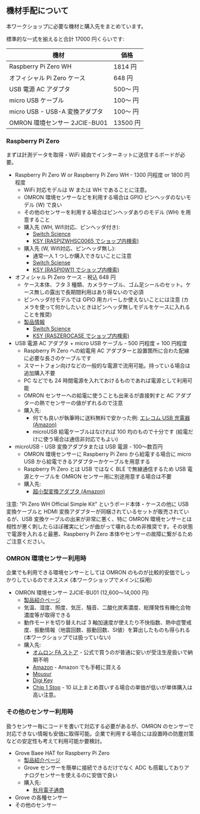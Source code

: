 ## 機材手配について

本ワークショップに必要な機材と購入先をまとめています。

標準的な一式を揃えると合計 17000 円くらいです:

| 機材                           | 価格     |
| ------------------------------ | -------- |
| Raspberry Pi Zero WH           | 1814 円  |
| オフィシャル Pi Zero ケース    | 648 円   |
| USB 電源 AC アダプタ           | 500〜 円 |
| micro USB ケーブル             | 100〜 円 |
| micro USB - USB-A 変換アダプタ | 100〜 円 |
| OMRON 環境センサー 2JCIE-BU01  | 13500 円 |

### Raspberry Pi Zero
まずは計測データを取得・WiFi 経由でインターネットに送信するボードが必要。

- Raspberry Pi Zero W or Raspberry Pi Zero WH - 1300 円程度 or 1800 円程度
  - WiFi 対応モデルは W または WH であることに注意。
  - OMRON 環境センサーなどを利用する場合は GPIO ピンヘッダのないモデル (W) で良い
  - その他のセンサーを利用する場合はピンヘッダありのモデル (WH) を用意すること
  - 購入先 (WH, Wifi対応、ピンヘッダ付き):
    - [Switch Science](https://www.switch-science.com/catalog/3646/)
    - [KSY (RASPIZWHSC0065 でショップ内検索)](https://raspberry-pi.ksyic.com/)
  - 購入先 (W, Wifi対応、ピンヘッダ無し):
    - 通常一人 1 つしか購入できないことに注意
    - [Switch Sciense](https://www.switch-science.com/catalog/3200/)
    - [KSY (RASPI0W11 でショップ内検索)](https://raspberry-pi.ksyic.com/)
- オフィシャル Pi Zero ケース - 税込 648 円
  - ケース本体、フタ 3 種類、カメラケーブル、ゴム足シールのセット。ケース無しの露出で長期間利用はあり得ないので必須
  - ピンヘッダ付モデルでは GPIO 用カバーしか使えないことには注意 (カメラを使って何かしたいときはピンヘッダ無しモデルをケースに入れることを推奨)
  - [製品情報](https://www.raspberrypi.org/products/raspberry-pi-zero-case/)
    - [Switch Science](https://www.switch-science.com/catalog/3196/)
    - [KSY (RASZEROCASE でショップ内検索)](https://raspberry-pi.ksyic.com/)
- USB 電源 AC アダプタ + micro USB ケーブル - 500 円程度 + 100 円程度
  - Raspberry Pi Zero への給電用 AC アダプターと設置箇所に合わた配線に必要な長さのケーブルです
  - スマートフォン向けなどの一般的な電源で流用可能。持っている場合は追加購入不要
  - PC などでも 24 時間電源を入れておけるものであれば電源として利用可能
  - OMRON センサーへの給電に使うことも出来るが直接刺すと AC アダプターの熱でセンサーの値がずれるので注意
  - 購入先:
    - 何でも良いが執筆時に送料無料で安かった例: [エレコム USB 充電器 (Amazon)](https://www.amazon.co.jp/dp/B01M073QDM/)
    - microUSB 給電ケーブルはなければ 100 均のもので十分です (給電だけに使う場合は通信非対応でもよい)
- microUSB - USB 変換アダプタまたは USB 電源 - 100〜数百円
  - OMRON 環境センサーに Raspberry Pi Zero から給電する場合に micro USB から給電できるアダプターかケーブルを用意する
  - Raspberry Pi Zero とは USB ではなく BLE で無線通信するため USB 電源とケーブルを OMRON センサー用に別途用意する場合は不要
  - 購入先:
    - [超小型変換アダプタ (Amazon)](https://www.amazon.co.jp/gp/product/B01GFOOXO8/)

注意: "Pi Zero WH Official Simple Kit" というボード本体・ケースの他に USB 変換ケーブルと HDMI 変換アダプターが同梱されているセットが販売されているが、USB 変換ケーブルの出来が非常に悪く、特に OMRON 環境センサーとは相性が悪く刺したらほぼ確実にピンが曲がって壊れるため非推奨です。その状態で電源を入れると最悪、Raspberry Pi Zero 本体やセンサーの故障に繋がるためご注意ください。

### OMRON 環境センサー利用時
企業でも利用できる環境センサーとしては OMRON のものが比較的安価でしっかりしているのでオススメ (本ワークショップでメインに採用)

- OMRON 環境センサー 2JCIE-BU01 (12,600〜14,000 円)
  - [製品紹介ページ](https://www.fa.omron.co.jp/products/family/3724/)
  - 気温、湿度、照度、気圧、騒音、二酸化炭素濃度、総揮発性有機化合物濃度等が取得できる
  - 動作モードを切り替えれば 3 軸加速度が使えたり不快指数、熱中症警戒度、振動情報（地震回数、振動回数、SI値）を算出したものも得られる (本ワークショップでは扱っていない)
  - 購入先: 
    - [オムロン FA ストア](https://store.fa.omron.co.jp/st/search?b5id=3724) - 公式で買うのが普通に安いが受注生産扱いで納期不明
    - [Amazon](https://www.amazon.co.jp/dp/B07NB9RHB1) - Amazon でも手軽に買える
    - [Mousur](https://www.mouser.jp/ProductDetail/Omron/2JCIE-BU01?qs=qSfuJ%252bfl%2Fd5uHxAOzS%252bn8w%3D%3D)
    - [Digi Key](https://www.digikey.jp/product-detail/ja/omron-electronics-inc-emc-div/2JCIE-BU01/Z11673-ND/9603172?utm_adgroup=&mkwid=sLrpajr1l&pcrid=317427575467&pkw=&pmt=&pdv=c&productid=9603172&&gclid=EAIaIQobChMI69Oiib2h4QIV0KuWCh2oygIwEAYYASABEgJzefD_BwE)
    - [Chip 1 Stop](https://www.chip1stop.com/product/detail?partId=OMRO-0141827&mpn=2JCIE-BU01) - 10 以上まとめ買いする場合の単価が低いが単体購入は高い注意。

### その他のセンサー利用時
扱うセンサー毎にコードを書いて対応する必要があるが、OMRON のセンサーで対応できない情報も安価に取得可能。企業で利用する場合には設置時の防塵対策などの安定性も考えて利用可能か要検討。

- Grove Baee HAT for Raspberry Pi Zero
  - [製品紹介ページ](http://wiki.seeedstudio.com/Grove_Base_Hat_for_Raspberry_Pi_Zero/)
  - Grove センサーを簡単に接続できるだけでなく ADC も搭載しておりアナログセンサーを使えるのに安価で良い
  - 購入先:
    - [秋月電子通商](http://akizukidenshi.com/catalog/g/gM-13879/)
- Grove の各種センサー
- その他のセンサー
